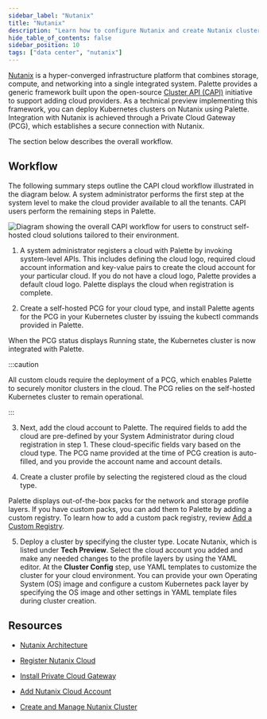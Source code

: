 ```yaml
---
sidebar_label: "Nutanix"
title: "Nutanix"
description: "Learn how to configure Nutanix and create Nutanix clusters in Palette."
hide_table_of_contents: false
sidebar_position: 10
tags: ["data center", "nutanix"]
---
```



[Nutanix](https://www.nutanix.com/what-we-do) is a hyper-converged infrastructure platform that combines storage, compute, and networking into a single integrated system. Palette provides a generic framework built upon the open-source [Cluster API (CAPI)](https://cluster-api.sigs.k8s.io) initiative to support adding cloud providers. As a technical preview implementing this framework, you can deploy Kubernetes clusters on Nutanix using Palette. Integration with Nutanix is achieved through a Private Cloud Gateway (PCG), which establishes a secure connection with Nutanix.

The section below describes the overall workflow. 

## Workflow

The following summary steps outline the CAPI cloud workflow illustrated in the diagram below. A system administrator performs the first step at the system level to make the cloud provider available to all the tenants. CAPI users perform the remaining steps in Palette.

![Diagram showing the overall CAPI workflow for users to construct self-hosted cloud solutions tailored to their environment.](/clusters_data-center_nutanix_workflow.png)

1. A system administrator registers a cloud with Palette by invoking system-level APIs. This includes defining the cloud logo, required cloud account information and key-value pairs to create the cloud account for your particular cloud. If you do not have a cloud logo, Palette provides a default cloud logo. Palette displays the cloud when registration is complete. 

2. Create a self-hosted PCG for your cloud type, and install Palette agents for the PCG in your Kubernetes cluster by issuing the kubectl commands provided in Palette.

  When the PCG status displays Running state, the Kubernetes cluster is now integrated with Palette.

  :::caution

  All custom clouds require the deployment of a PCG, which enables Palette to securely monitor clusters in the cloud. The PCG relies on the self-hosted Kubernetes cluster to remain operational.

  :::

3. Next, add the cloud account to Palette. The required fields to add the cloud are pre-defined by your System Administrator during cloud registration in step 1. These cloud-specific fields vary based on the cloud type. The PCG name provided at the time of PCG creation is auto-filled, and you provide the account name and account details.

4. Create a cluster profile by selecting the registered cloud as the cloud type. 

  Palette displays out-of-the-box packs for the network and storage profile layers. If you have custom packs, you can add them to Palette by adding a custom registry. To learn how to add a custom pack registry, review [Add a Custom Registry](https://docs.spectrocloud.com/registries-and-packs/adding-a-custom-registry/#configure-a-custom-pack-registry-in-palette).

5. Deploy a cluster by specifying the cluster type. Locate Nutanix, which is listed under **Tech Preview**. Select the cloud account you added and make any needed changes to the profile layers by using the YAML editor. At the **Cluster Config** step, use YAML templates to customize the cluster for your cloud environment. You can provide your own Operating System (OS) image and configure a custom Kubernetes pack layer by specifying the OS image and other settings in YAML template files during cluster creation.



## Resources

- [Nutanix Architecture](architecture.md)

- [Register Nutanix Cloud](register-nutanix-cloud.md)

- [Install Private Cloud Gateway](install-pcg.md)

- [Add Nutanix Cloud Account](add-nutanix-cloud-account.md)

- [Create and Manage Nutanix Cluster](create-manage-nutanix-cluster.md)
